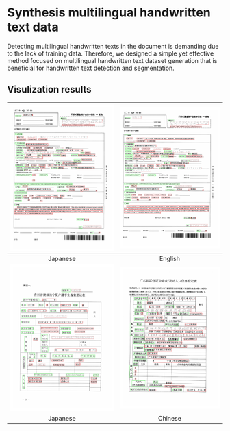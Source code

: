 # Synthesis multilingual handwritten text data
Detecting multilingual handwritten texts in the document is demanding due to the lack of training data. Therefore, we designed a simple yet effective method focused on multilingual handwritten text dataset generation that is beneficial for handwritten text detection and segmentation.

## Visulization results
| ![替代文本1](zh_train_0_0.jpg) | ![替代文本2](zh_train_0_011.jpg) |
|:---:|:---:|
| Japanese | English |
| ![替代文本1](zh_train_5_0.jpg) | ![替代文本2](zh_train_8_8.jpg) |
| Japanese | Chinese |

